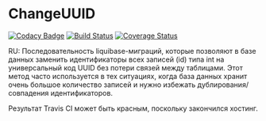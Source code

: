 # ChangeUUID

[![Codacy Badge](https://api.codacy.com/project/badge/Grade/2bf0e760440f4e44a2af310bb022c399)](https://www.codacy.com/app/Max-Tkachenko/ChangeUUID?utm_source=github.com&amp;utm_medium=referral&amp;utm_content=Max-Tkachenko/ChangeUUID&amp;utm_campaign=Badge_Grade)
[![Build Status](https://travis-ci.org/Max-Tkachenko/ChangeUUID.svg?branch=master)](https://travis-ci.org/Max-Tkachenko/ChangeUUID)
[![Coverage Status](https://coveralls.io/repos/github/Max-Tkachenko/ChangeUUID/badge.svg?branch=master)](https://coveralls.io/github/Max-Tkachenko/ChangeUUID?branch=master)

RU:
Последовательность liquibase-миграций, которые позволяют в базе данных заменить идентификаторы всех записей (id) типа int на универсальный код UUID без потери связей между таблицами. Этот метод часто используется в тех ситуациях, когда база данных хранит очень большое количество записей и нужно избежать дублирования/совпадения идентификаторов. 

Результат Travis CI может быть красным, поскольку закончился хостинг.
